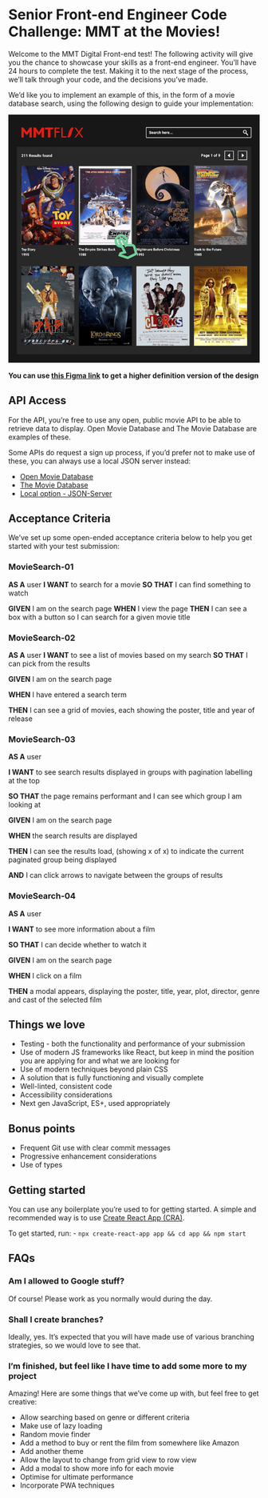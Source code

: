 # Senior Front-end Engineer Code Challenge: MMT at the Movies! 


Welcome to the MMT Digital Front-end test! The following activity will give you the chance to showcase your skills as a front-end engineer. You’ll have 24 hours to complete the test. Making it to the next stage of the process, we’ll talk through your code, and the decisions you’ve made. 

We’d like you to implement an example of this, in the form of a movie database search, using the following design to guide your implementation:


![MMT at the Movies Design](design.png)

**You can use [this Figma link](https://www.figma.com/proto/8InQTRWhd3JaqdnoY9TRxQ/Tech-Test?node-id=19%3A2&viewport=-766%2C78%2C0.6925315856933594&scaling=min-zoom) to get a higher definition version of the design**

## API Access 

For the API, you’re free to use any open, public movie API to be able to retrieve data to display. Open Movie Database and The Movie Database are examples of these. 

Some APIs do request a sign up process, if you’d prefer not to make use of these, you can always use a local JSON server instead: 

- [Open Movie Database](http://www.omdbapi.com/) 
- [The Movie Database](https://developers.themoviedb.org/3/getting-started/introduction) 
- [Local option - JSON-Server](https://github.com/typicode/json-server)

## Acceptance Criteria 

We’ve set up some open-ended acceptance criteria below to help you get started with your test submission: 

### **MovieSearch-01**

**AS A** user 
**I WANT** to search for a movie 
**SO THAT** I can find something to watch 

**GIVEN** I am on the search page 
**WHEN** I view the page 
**THEN** I can see a box with a button so I can search for a given movie title 

### **MovieSearch-02**

**AS A** user 
**I WANT** to see a list of movies based on my search 
**SO THAT** I can pick from the results 

**GIVEN** I am on the search page

**WHEN** I have entered a search term

**THEN** I can see a grid of movies, each showing the poster, title and year of release

### **MovieSearch-03**

**AS A** user

**I WANT** to see search results displayed in groups with pagination labelling at the top 

**SO THAT** the page remains performant and I can see which group I am looking at


**GIVEN** I am on the search page

**WHEN** the search results are displayed 

**THEN** I can see the results load, (showing x of x) to indicate the current paginated group being displayed 

**AND** I can click arrows to navigate between the groups of results 

### **MovieSearch-04**

**AS A** user 

**I WANT** to see more information about a film

**SO THAT** I can decide whether to watch it 


**GIVEN** I am on the search page

**WHEN** I click on a film

**THEN** a modal appears, displaying the poster, title, year, plot, director, genre and cast of the selected film 

## Things we love 

- Testing - both the functionality and performance of your submission 
- Use of modern JS frameworks like React, but keep in mind the position you are applying for and what we are looking for 
- Use of modern techniques beyond plain CSS 
- A solution that is fully functioning and visually complete 
- Well-linted, consistent code 
- Accessibility considerations 
- Next gen JavaScript, ES+, used appropriately 

## Bonus points 

- Frequent Git use with clear commit messages 
- Progressive enhancement considerations 
- Use of types

## Getting started

You can use any boilerplate you’re used to for getting started. A simple and recommended way is to use  [Create React App (CRA)](https://github.com/facebook/create-react-app). 

To get started, run: - `npx create-react-app app && cd app && npm start`

## FAQs

### Am I allowed to Google stuff? 

Of course! Please work as you normally would during the day. 

### Shall I create branches? 

Ideally, yes. It’s expected that you will have made use of various branching strategies, so we would love to see that. 

### I’m finished, but feel like I have time to add some more to my project 

Amazing! Here are some things that we’ve come up with, but feel free to get creative:


- Allow searching based on genre or different criteria 
- Make use of lazy loading 
- Random movie finder 
- Add a method to buy or rent the film from somewhere like Amazon 
- Add another theme 
- Allow the layout to change from grid view to row view 
- Add a modal to show more info for each movie 
- Optimise for ultimate performance 
- Incorporate PWA techniques 